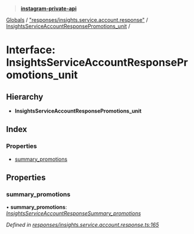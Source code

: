 > **[instagram-private-api](../README.md)**

[Globals](../README.md) / ["responses/insights.service.account.response"](../modules/_responses_insights_service_account_response_.md) / [InsightsServiceAccountResponsePromotions_unit](_responses_insights_service_account_response_.insightsserviceaccountresponsepromotions_unit.md) /

# Interface: InsightsServiceAccountResponsePromotions_unit

## Hierarchy

* **InsightsServiceAccountResponsePromotions_unit**

## Index

### Properties

* [summary_promotions](_responses_insights_service_account_response_.insightsserviceaccountresponsepromotions_unit.md#summary_promotions)

## Properties

###  summary_promotions

• **summary_promotions**: *[InsightsServiceAccountResponseSummary_promotions](_responses_insights_service_account_response_.insightsserviceaccountresponsesummary_promotions.md)*

*Defined in [responses/insights.service.account.response.ts:165](https://github.com/dilame/instagram-private-api/blob/173bc62/src/responses/insights.service.account.response.ts#L165)*